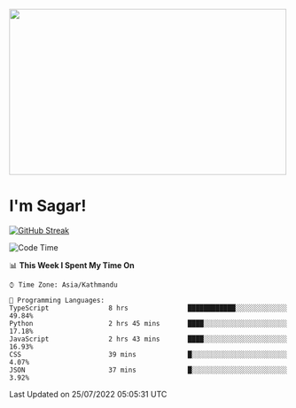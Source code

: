 
<img src="https://media.giphy.com/media/3ornk57KwDXf81rjWM/giphy.gif" width="500" height="300" frameBorder="0" class="giphy-embed" allowFullScreen></img>

#   I'm Sagar!
[![GitHub Streak](https://github-readme-streak-stats.herokuapp.com/?user=sgr2848)](https://git.io/streak-stats)
<!--START_SECTION:waka-->
![Code Time](http://img.shields.io/badge/Code%20Time-0%20secs-blue)

📊 **This Week I Spent My Time On** 

```text
⌚︎ Time Zone: Asia/Kathmandu

💬 Programming Languages: 
TypeScript               8 hrs               ████████████░░░░░░░░░░░░░   49.84% 
Python                   2 hrs 45 mins       ████░░░░░░░░░░░░░░░░░░░░░   17.18% 
JavaScript               2 hrs 43 mins       ████░░░░░░░░░░░░░░░░░░░░░   16.93% 
CSS                      39 mins             █░░░░░░░░░░░░░░░░░░░░░░░░   4.07% 
JSON                     37 mins             █░░░░░░░░░░░░░░░░░░░░░░░░   3.92%

```


 Last Updated on 25/07/2022 05:05:31 UTC
<!--END_SECTION:waka-->
